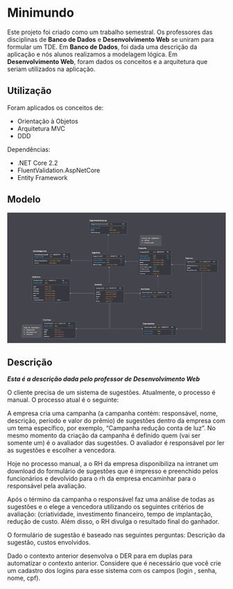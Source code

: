 # Minimundo

Este projeto foi criado como um trabalho semestral.
Os professores das disciplinas de **Banco de Dados** e **Desenvolvimento Web** se uniram para formular um TDE.
Em **Banco de Dados**, foi dada uma descrição da aplicação e nós alunos realizamos a modelagem lógica.
Em **Desenvolvimento Web**, foram dados os conceitos e a arquitetura que seriam utilizados na aplicação.

## Utilização

Foram aplicados os conceitos de:

- Orientação à Objetos
- Arquitetura MVC
- DDD

Dependências:

- .NET Core 2.2
- FluentValidation.AspNetCore
- Entity Framework


## Modelo

![Modelo Utilizado](Minimundo.Sources/DER.png)

## Descrição

***Esta é a descrição dada pelo professor de Desenvolvimento Web***

O cliente precisa de um sistema de sugestões. Atualmente, o processo é manual. O
processo atual é o seguinte:

A empresa cria uma campanha (a campanha contém: responsável, nome, descrição,
período e valor do prêmio) de sugestões dentro da empresa com um tema específico, por
exemplo, “Campanha redução conta de luz”. No mesmo momento da criação da
campanha é definido quem (vai ser somente um) é o avaliador das sugestões. O avaliador
é responsável por ler as sugestões e escolher a vencedora.

Hoje no processo manual, a o RH da empresa disponibiliza na intranet um download do
formulário de sugestões que é impresso e preenchido pelos funcionários e devolvido para
o rh da empresa encaminhar para o responsável pela avaliação.

Após o término da campanha o responsável faz uma análise de todas as sugestões e o
elege a vencedora utilizando os seguintes critérios de avaliação: (criatividade,
investimento financeiro, tempo de implantação, redução de custo. Além disso, o RH
divulga o resultado final do ganhador.

O formulário de sugestão é baseado nas seguintes perguntas: Descrição da sugestão,
custos envolvidos.

Dado o contexto anterior desenvolva o DER para em duplas para automatizar o contexto
anterior. Considere que é necessário que você crie um cadastro dos logins para esse
sistema com os campos (login , senha, nome, cpf).

